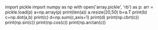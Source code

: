 
import pickle
import numpy as np
with open('array.pickle', 'rb') as p:
    arr = pickle.load(p)
a=np.array(p)
print(len(a))
a.resize(20,50)
b=a.T
print(b)
c=np.dot(a,b)
print(c)
d=np.sum(c,axis=1)
print(d)
print(np.cbrt(c))
print(np.sin(c))
print(np.cos(c))
print(np.arctan(c))
